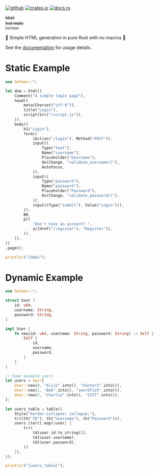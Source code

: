 [<img alt="github" src="https://img.shields.io/badge/GitHub-kaikalii%2Fhotman-8da0cb?logo=github">](https://github.com/kaikalii/hotman)
[<img alt="crates.io" src="https://img.shields.io/badge/crates.io-hotman-orange?logo=rust">](https://crates.io/crates/hotman)
[<img alt="docs.rs" src="https://img.shields.io/badge/docs.rs-hotman-blue?logo=docs.rs">](https://docs.rs/hotman)

~~html~~
<br>
~~hot male~~
<br>
`hotman`

🥵 Simple HTML generation in pure Rust with no macros 🥵

See the [documentation](https://docs.rs/hotman) for usage details.

# Static Example

```rust
use hotman::*;

let dom = html((
    Comment("A simple login page"),
    head((
        meta(Charset("utf-8")),
        title("Login"),
        script(Src("/script.js")),
    )),
    body((
        h1("Login"),
        form((
            (Action("/login"), Method("POST")),
            input((
                Type("text"),
                Name("username"),
                Placeholder("Username"),
                On(Change, "validate_username()"),
                Autofocus,
            )),
            input((
                Type("password"),
                Name("password"),
                Placeholder("Password"),
                On(Change, "validate_password()"),
            )),
            input((Type("submit"), Value("Login"))),
        )),
        BR,
        p((
            "Don't have an account? ",
            a((Href("/register"), "Register")),
        )),
    )),
))
.page();

println!("{dom}");
```

# Dynamic Example

```rust
use hotman::*;

struct User {
    id: u64,
    username: String,
    password: String,
}

impl User {
    fn new(id: u64, username: String, password: String) -> Self {
        Self {
            id,
            username,
            password,
        }
    }
}

// Some example users
let users = vec![
    User::new(0, "Alice".into(), "hunter2".into()),
    User::new(1, "Bob".into(), "swordfish".into()),
    User::new(2, "Charlie".into(), "1337".into()),
];

let users_table = table((
    Style("border-collapse: collapse;"),
    tr((th("ID"), th("Username"), th("Password"))),
    users.iter().map(|user| {
        tr((
            td(user.id.to_string()),
            td(&user.username),
            td(&user.password),
        ))
    }),
));

println!("{users_table}");
```